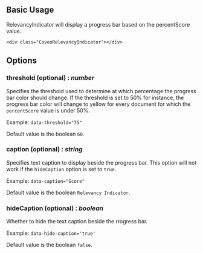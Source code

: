 ## Basic Usage

RelevancyIndicator will display a progress bar based on the percentScore value.

```
<div class="CoveoRelevancyIndicator"></div>
```


## Options

### threshold (optional) : _number_
Specifies the threshold used to determine at which percentage the progress bar color should change. If the threshold is set to 50% for instance, the progress bar color will change to yellow for every document for which the `percentScore` value is under 50%.

Example: `data-threshold="75"`

Default value is the boolean `60`.

### caption (optional) : _string_
Specifies text caption to display beside the progress bar. This option will not work if the `hideCaption` option is set to `true`.

Example: `data-caption="Score"`

Default value is the boolean `Relevancy Indicator`.

### hideCaption (optional) : _boolean_

Whether to hide the text caption beside the rrogress bar.

Example: `data-hide-caption='true'`

Default value is the boolean `false`.

